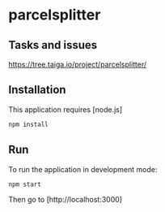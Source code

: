 # parcelsplitter

## Tasks and issues

https://tree.taiga.io/project/parcelsplitter/

## Installation

This application requires [node.js]

```sh
npm install
```

## Run

To run the application in development mode:

```sh
npm start
```

Then go to [http://localhost:3000]



